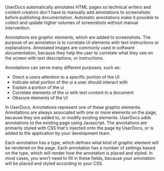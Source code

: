 UserDocs automatically annotates HTML pages so technical writers and content creators don't have to manually add annotations to screenshots before publishing documentation. Automatic annotations make it possible to collect and update higher volumes of screenshots without manual intervention.

Annotations are graphic elements, which are added to screenshots. The purpose of an annotation is to correlate UI elements with text instructions or explanations. Annotated images are commonly used in software documentation, because they help the user to correlate what they see on the screen with text descriptions, or instructions. 

Annotations can serve many different purposes, such as:

* Direct a users attention to a specific portion of the UI
* Indicate what portion of the ui a user should interact with
* Explain a portion of the ui
* Correlate elements of the ui with text content in a document  
* Obscure elements of the UI

In UserDocs, Annotations represent one of these graphic elements. Annotations are always associated with one or more elements on the page, because they are added to, or modify existing elements. UserDocs adds annotations to the existing page using Javascript. The annotations are primarily styled with CSS that's injected onto the page by UserDocs, or is added to the application by your development team.

Each annotation has a type, which defines what kind of graphic element will be rendered on the page. Each annotation has a number of settings based on the type, which will render how the annotation is placed and styled. In most cases, you won't need to fill in these fields, because your annotation will be placed and styled according to your CSS.